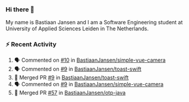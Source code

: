 ### Hi there 👋

My name is Bastiaan Jansen and I am a Software Engineering student at University of Applied Sciences Leiden in The Netherlands. 

### ⚡ Recent Activity
<!--START_SECTION:activity-->
1. 🗣 Commented on [#10](https://github.com/BastiaanJansen/simple-vue-camera/issues/10) in [BastiaanJansen/simple-vue-camera](https://github.com/BastiaanJansen/simple-vue-camera)
2. 🗣 Commented on [#9](https://github.com/BastiaanJansen/toast-swift/issues/9) in [BastiaanJansen/toast-swift](https://github.com/BastiaanJansen/toast-swift)
3. 🎉 Merged PR [#9](https://github.com/BastiaanJansen/toast-swift/pull/9) in [BastiaanJansen/toast-swift](https://github.com/BastiaanJansen/toast-swift)
4. 🗣 Commented on [#9](https://github.com/BastiaanJansen/simple-vue-camera/issues/9) in [BastiaanJansen/simple-vue-camera](https://github.com/BastiaanJansen/simple-vue-camera)
5. 🎉 Merged PR [#57](https://github.com/BastiaanJansen/otp-java/pull/57) in [BastiaanJansen/otp-java](https://github.com/BastiaanJansen/otp-java)
<!--END_SECTION:activity-->

<!--
**BastiaanJansen/BastiaanJansen** is a ✨ _special_ ✨ repository because its `README.md` (this file) appears on your GitHub profile.

Here are some ideas to get you started:

- 🔭 I’m currently working on ...
- 🌱 I’m currently learning ...
- 👯 I’m looking to collaborate on ...
- 🤔 I’m looking for help with ...
- 💬 Ask me about ...
- 📫 How to reach me: ...
- 😄 Pronouns: ...
- ⚡ Fun fact: ...
-->
